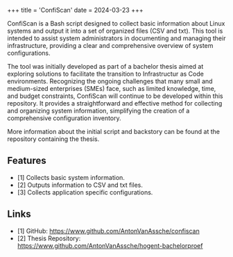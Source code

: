 +++
title = 'ConfiScan'
date = 2024-03-23
+++

ConfiScan is a Bash script designed to collect basic information about Linux
systems and output it into a set of organized files (CSV and txt). This tool is
intended to assist system administrators in documenting and managing their
infrastructure, providing a clear and comprehensive overview of system
configurations.

The tool was initially developed as part of a bachelor thesis aimed at
exploring solutions to facilitate the transition to Infrastructur as Code
environments. Recognizing the ongoing challenges that many small and
medium-sized enterprises (SMEs) face, such as limited knowledge, time, and
budget constraints, ConfiScan will continue to be developed within this
repository. It provides a straightforward and effective method for collecting
and organizing system information, simplifying the creation of a comprehensive
configuration inventory.

More information about the initial script and backstory can be found at the
repository containing the thesis.

## Features

- [1] Collects basic system information.
- [2] Outputs information to CSV and txt files.
- [3] Collects application specific configurations.

## Links

- [1] GitHub: <https://www.github.com/AntonVanAssche/confiscan>
- [2] Thesis Repository: <https://www.github.com/AntonVanAssche/hogent-bachelorproef>
